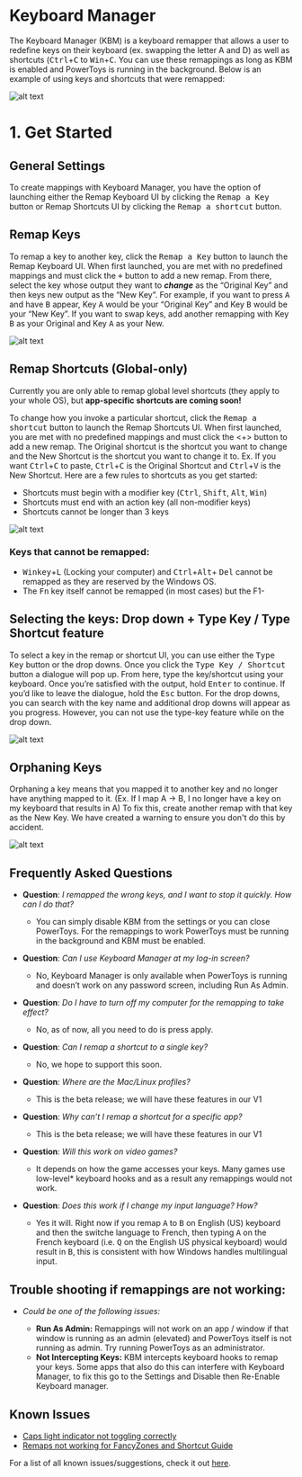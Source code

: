 # Keyboard Manager 

The Keyboard Manager (KBM) is a keyboard remapper that allows a user to
redefine keys on their keyboard (ex. swapping the letter A and D) as
well as shortcuts (<kbd>Ctrl</kbd>+<kbd>C</kbd> to <kbd>Win</kbd>+<kbd>C</kbd>. You can use these remappings as long as KBM is enabled and PowerToys is running in the background. Below is an example of using keys and shortcuts that were remapped:

![alt text][example]

# 1\. Get Started  

## General Settings
To create mappings with Keyboard Manager, you have the option of launching either the Remap Keyboard UI by clicking the <kbd>Remap a Key</kbd> button or Remap Shortcuts UI by clicking the <kbd>Remap a shortcut</kbd> button.


## Remap Keys
To remap a key to another key, click the <kbd>Remap a Key</kbd> button to
launch the Remap Keyboard UI. When first launched, you are met
with no predefined mappings and must click the <kbd>+</kbd> button to add
a new remap. From there, select the key whose output they want to ***change*** as the “Original Key” and then keys new output as the “New Key”. For example, if you want to press <kbd>A</kbd> and have <kbd>B</kbd>  appear, Key <kbd>A</kbd> would be your “Original Key” and Key <kbd>B</kbd> would be your “New Key”. If you want to swap keys, add another remapping with Key <kbd>B</kbd> as your Original and Key <kbd>A</kbd> as your New.

![alt text][remapkey]

## Remap Shortcuts (Global-only)
Currently you are only able to remap global level shortcuts (they apply to your whole OS), but **app-specific shortcuts are coming soon!**

To change how you invoke a particular shortcut, click the <kbd>Remap a shortcut</kbd> button to
launch the Remap Shortcuts UI. When first launched, you are met
with no predefined mappings and must click the \<+\> button to add
a new remap. The Original shortcut is the shortcut you want to
change and the New Shortcut is the shortcut you want to change it
to. Ex. If you want <kbd>Ctrl</kbd>+<kbd>C</kbd> to paste, <kbd>Ctrl</kbd>+<kbd>C</kbd> is the Original
Shortcut and <kbd>Ctrl</kbd>+<kbd>V</kbd> is the New Shortcut. Here are a few rules to shortcuts as you get started:
   
- Shortcuts must begin with a modifier key (<kbd>Ctrl</kbd>, <kbd>Shift</kbd>, <kbd>Alt</kbd>, <kbd>Win</kbd>)
- Shortcuts must end with an action key (all non-modifier keys) 
- Shortcuts cannot be longer than 3 keys  

![alt text][remapshort]

### Keys that cannot be remapped:


- <kbd>Winkey</kbd>+<kbd>L</kbd> (Locking your computer) and <kbd>Ctrl</kbd>+<kbd>Alt</kbd>+ <kbd>Del</kbd> cannot be remapped as they are reserved by the Windows OS.
- The <kbd>Fn</kbd> key itself cannot be remapped (in most cases) but the F1-


## Selecting the keys: Drop down + Type Key / Type Shortcut feature  
To select a key in the remap or shortcut UI, you can use either the <kbd>Type Key</kbd> button or the drop downs. Once you click the <kbd>Type Key / Shortcut</kbd> button a dialogue will pop up. From here, type the key/shortcut using your keyboard. Once you’re satisfied with the output, hold <kbd>Enter</kbd> to continue. If you’d like to leave the dialogue, hold the <kbd>Esc</kbd> button. For the drop downs, you can search with the key name and additional drop downs will appear as you progress. However, you can not use the type-key feature while on the drop down.

![alt text][dropdowntypekey]

## Orphaning Keys
Orphaning a key means that you mapped it to another key and no longer have anything mapped to it. (Ex. If I map A -> B, I no longer have a key on my keyboard that results in A) To fix this, create another remap with that key as the New Key. We have created a warning to ensure you don't do this by accident.

![alt text][orphaned]

## Frequently Asked Questions

- **Question**: *I remapped the wrong keys, and I want to stop it quickly. How can I do that?*
  - You can simply disable KBM from the settings or you can close PowerToys. For the remappings to work PowerToys must be running in the background and KBM must be enabled.

- **Question**: *Can I use Keyboard Manager at my log-in screen?*
  - No, Keyboard Manager is only available when PowerToys is running and doesn’t work on any password screen, including Run As Admin.

- **Question**: *Do I have to turn off my computer for the remapping to take effect?*
  - No, as of now, all you need to do is press apply.

- **Question**: *Can I remap a shortcut to a single key?*
  - No, we hope to support this soon.

- **Question**: *Where are the Mac/Linux profiles?*
  - This is the beta release; we will have these features in our V1

- **Question**: *Why can’t I remap a shortcut for a specific app?*
  - This is the beta release; we will have these features in our V1

- **Question**: *Will this work on video games?*
  - It depends on how the game accesses your keys. Many games use low-level* keyboard hooks and as a result any remappings would not work.

- **Question**: *Does  this work if I change my input language? How?*
  - Yes it will. Right now if you remap <kbd>A</kbd> to <kbd>B</kbd> on English (US) keyboard and then the switche language to French, then typing <kbd>A</kbd> on the French keyboard (i.e. <kbd>Q</kbd> on the English US physical keyboard) would result in <kbd>B</kbd>, this is consistent with how Windows handles multilingual input. 

## Trouble shooting if remappings are not working:

   - *Could be one of the following issues:*
     
     - **Run As Admin:** Remappings will not work on an app / window if that window is running as an admin (elevated) and PowerToys itself is not running as admin. Try running PowerToys as an administrator.
     - **Not Intercepting Keys:** KBM intercepts keyboard hooks to remap your keys. Some apps that also do this can interfere with Keyboard Manager, to fix this go to the Settings and Disable then Re-Enable Keyboard manager.

## Known Issues
- [Caps light indicator not toggling correctly](https://github.com/microsoft/PowerToys/issues/1692)
- [Remaps not working for FancyZones and Shortcut Guide](https://github.com/microsoft/PowerToys/issues/3079)

For a list of all known issues/suggestions, check it out
[here](https://github.com/microsoft/PowerToys/issues?q=is%3Aopen+is%3Aissue+label%3A%22Product-Keyboard+Shortcut+Manager%22).

[example]: ../../../doc/images/keyboardmanager/example.gif "Example"
[remapkey]: ../../../doc/images/keyboardmanager/remapkeyboard_both.gif "Remap a Key"
[remapshort]: .../../../doc/images/keyboardmanager/remapshort_both.gif "Remap a Shortcut"
[dropdowntypekey]: ../../../doc/images/keyboardmanager/dropdownstypekey.gif "Drop-downs and Type Features"
[orphaned]: ../../../doc/images/keyboardmanager/orphanedkey.gif "Orphaned key warning"
